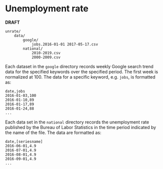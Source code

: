 # Unemployment rate

**DRAFT**

```
unrate/
    data/
        google/
            jobs.2016-01-01 2017-05-17.csv
        national/
            2010-2019.csv 
            2000-2009.csv
```

Each dataset in the `google` directory records weekly Google search trend 
data for the specified keywords over the specified period. The first week is 
normalized at 100. The data for a specific keyword, e.g. `jobs`, is formatted
 as:

```
date,jobs
2016-01-03,100
2016-01-10,89
2016-01-17,89
2016-01-24,88
...
```

Each data set in the `national` directory records the 
unemployment rate published by the Bureau of Labor Statistics in the time 
period indicated by the name of the file. The data are formatted as:

```
date,[seriesname]
2016-06-01,4.9
2016-07-01,4.9
2016-08-01,4.9
2016-09-01,4.9
...
```

